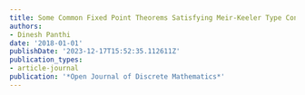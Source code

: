 ```yaml
---
title: Some Common Fixed Point Theorems Satisfying Meir-Keeler Type Contractive Conditions
authors:
- Dinesh Panthi
date: '2018-01-01'
publishDate: '2023-12-17T15:52:35.112611Z'
publication_types:
- article-journal
publication: '*Open Journal of Discrete Mathematics*'
---
```

